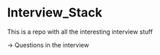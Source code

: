 # Interview_Stack
This is a repo with all the interesting interview stuff

-> Questions in the interview
